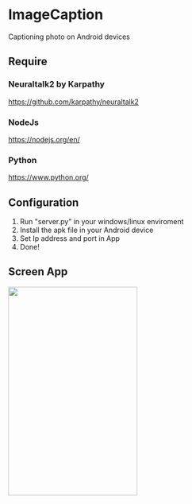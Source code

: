# ImageCaption
Captioning photo on Android devices

## Require

### Neuraltalk2 by Karpathy
https://github.com/karpathy/neuraltalk2

### NodeJs
https://nodejs.org/en/

### Python
https://www.python.org/

## Configuration
1) Run "server.py" in your windows/linux enviroment<br>
2) Install the apk file in your Android device <br>
2) Set Ip address and port in App <br>
3) Done!

## Screen App

<a href="url"><img src="https://jpx2ya.bn1302.livefilestore.com/y3mlLp94dLI1ZnVR41oORCSy2MQMoYokFq0Q-M8RfsAuqlGfG5DGzrUh5Kgg-1zZBW5bPeYvDO9q9aI_fhIezoMam5EcKqVhKX8rB3w1pfJeewq9rpwQnUtRchfXHp5Fa3Itcdatr6Ni7H5XxGkiCHcXXgQqMHVmwcZ2petUtExGA0?width=424&height=754&cropmode=none" align="left" height="420" width="260" ></a>
